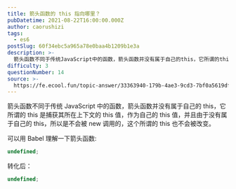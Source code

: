 ```yaml
---
title: 箭头函数的 this 指向哪⾥？
pubDatetime: 2021-08-22T16:00:00.000Z
author: caorushizi
tags:
  - es6
postSlug: 60f34ebc5a965a78e0baa4b1209b1e3a
description: >-
  箭头函数不同于传统JavaScript中的函数，箭头函数并没有属于⾃⼰的this，它所谓的this是捕获其所在上下⽂的this值，作为⾃⼰的this值，并且由于没有属于⾃⼰的this，所以是不会被ne
difficulty: 3
questionNumber: 14
source: >-
  https://fe.ecool.fun/topic-answer/33363940-179b-4ae3-9cd3-7bf0a5619df9?orderBy=updateTime&order=desc&tagId=24
---
```


箭头函数不同于传统 JavaScript 中的函数，箭头函数并没有属于⾃⼰的 this，它所谓的 this 是捕获其所在上下⽂的 this 值，作为⾃⼰的 this 值，并且由于没有属于⾃⼰的 this，所以是不会被 new 调⽤的，这个所谓的 this 也不会被改变。

可以⽤ Babel 理解⼀下箭头函数:

```typescript
undefined;
```

转化后：

```typescript
undefined;
```

